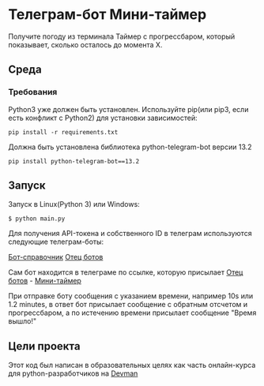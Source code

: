 # Телеграм-бот Мини-таймер
Получите погоду из терминала
Таймер с прогрессбаром, который показывает, сколько осталось до момента Х. 

## Среда
### Требования
Python3 уже должен быть установлен. Используйте pip(или pip3, если есть конфликт с Python2) для установки зависимостей:

```bush
pip install -r requirements.txt
```
Должна быть установлена библиотека python-telegram-bot версии 13.2

```bush
pip install python-telegram-bot==13.2
```

## Запуск
Запуск в Linux(Python 3) или Windows:

```bush
$ python main.py
```

Для получения API-токена и собственного ID в телеграм используются следующие телеграм-боты:

[Бот-справочник](https://t.me/userinfobot)
[Отец ботов](https://t.me/BotFather)


Сам бот находится в телеграме по ссылке, которую присылает [Отец ботов](telegram.me/BotFather) - [Мини-таймер](https://t.me/MiniTimer_bot)

При отправке боту сообщения с указанием времени, например 10s или 1.2 minutes, в ответ бот присылает сообщение с обратным отсчетом и прогрессбаром, а по истечению времени присылает сообщение "Время вышло!"


## Цели проекта
Этот код был написан в образовательных целях как часть онлайн-курса для python-разработчиков на [Devman](dvmn.org)
